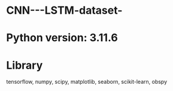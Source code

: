 # CNN---LSTM-dataset-
# Python version: 3.11.6
# Library
tensorflow,
numpy,
scipy,
matplotlib,
seaborn,
scikit-learn,
obspy


